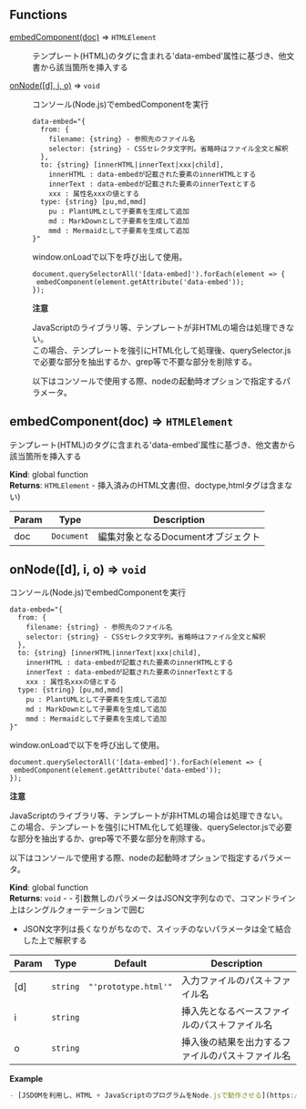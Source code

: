 ## Functions

<dl>
<dt><a href="#embedComponent">embedComponent(doc)</a> ⇒ <code>HTMLElement</code></dt>
<dd><p>テンプレート(HTML)のタグに含まれる&#39;data-embed&#39;属性に基づき、他文書から該当箇所を挿入する</p>
</dd>
<dt><a href="#onNode">onNode([d], i, o)</a> ⇒ <code>void</code></dt>
<dd><p>コンソール(Node.js)でembedComponentを実行</p>
<pre><code>data-embed=&quot;{
  from: {
    filename: {string} - 参照先のファイル名
    selector: {string} - CSSセレクタ文字列。省略時はファイル全文と解釈
  },
  to: {string} [innerHTML|innerText|xxx|child],
    innerHTML : data-embedが記載された要素のinnerHTMLとする
    innerText : data-embedが記載された要素のinnerTextとする
    xxx : 属性名xxxの値とする
  type: {string} [pu,md,mmd]
    pu : PlantUMLとして子要素を生成して追加
    md : MarkDownとして子要素を生成して追加
    mmd : Mermaidとして子要素を生成して追加
}&quot;
</code></pre>
<p>window.onLoadで以下を呼び出して使用。</p>
<pre><code>document.querySelectorAll(&#39;[data-embed]&#39;).forEach(element =&gt; {
 embedComponent(element.getAttribute(&#39;data-embed&#39;));
});
</code></pre>
<p><strong>注意</strong></p>
<p>JavaScriptのライブラリ等、テンプレートが非HTMLの場合は処理できない。<br>
この場合、テンプレートを強引にHTML化して処理後、querySelector.jsで必要な部分を抽出するか、grep等で不要な部分を削除する。</p>
<p>以下はコンソールで使用する際、nodeの起動時オプションで指定するパラメータ。</p>
</dd>
</dl>

<a name="embedComponent"></a>

## embedComponent(doc) ⇒ <code>HTMLElement</code>
テンプレート(HTML)のタグに含まれる'data-embed'属性に基づき、他文書から該当箇所を挿入する

**Kind**: global function  
**Returns**: <code>HTMLElement</code> - 挿入済みのHTML文書(但、doctype,htmlタグは含まない)  

| Param | Type | Description |
| --- | --- | --- |
| doc | <code>Document</code> | 編集対象となるDocumentオブジェクト |

<a name="onNode"></a>

## onNode([d], i, o) ⇒ <code>void</code>
コンソール(Node.js)でembedComponentを実行

```
data-embed="{
  from: {
    filename: {string} - 参照先のファイル名
    selector: {string} - CSSセレクタ文字列。省略時はファイル全文と解釈
  },
  to: {string} [innerHTML|innerText|xxx|child],
    innerHTML : data-embedが記載された要素のinnerHTMLとする
    innerText : data-embedが記載された要素のinnerTextとする
    xxx : 属性名xxxの値とする
  type: {string} [pu,md,mmd]
    pu : PlantUMLとして子要素を生成して追加
    md : MarkDownとして子要素を生成して追加
    mmd : Mermaidとして子要素を生成して追加
}"
```

window.onLoadで以下を呼び出して使用。

```
document.querySelectorAll('[data-embed]').forEach(element => {
 embedComponent(element.getAttribute('data-embed'));
});
```

**注意**

JavaScriptのライブラリ等、テンプレートが非HTMLの場合は処理できない。<br>
この場合、テンプレートを強引にHTML化して処理後、querySelector.jsで必要な部分を抽出するか、grep等で不要な部分を削除する。


以下はコンソールで使用する際、nodeの起動時オプションで指定するパラメータ。

**Kind**: global function  
**Returns**: <code>void</code> - - 引数無しのパラメータはJSON文字列なので、コマンドライン上はシングルクォーテーションで囲む
- JSON文字列は長くなりがちなので、スイッチのないパラメータは全て結合した上で解釈する  

| Param | Type | Default | Description |
| --- | --- | --- | --- |
| [d] | <code>string</code> | <code>&quot;&#x27;prototype.html&#x27;&quot;</code> | 入力ファイルのパス＋ファイル名 |
| i | <code>string</code> |  | 挿入先となるベースファイルのパス＋ファイル名 |
| o | <code>string</code> |  | 挿入後の結果を出力するファイルのパス＋ファイル名 |

**Example**  
```js
- [JSDOMを利用し、HTML + JavaScriptのプログラムをNode.jsで動作させる](https://symfoware.blog.fc2.com/blog-entry-2685.html)
```
